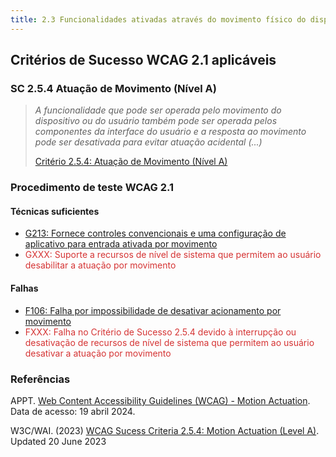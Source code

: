 ```yaml
---
title: 2.3 Funcionalidades ativadas através do movimento físico do dispositivo podem ser operadas através de componentes de interface
---
```


## Critérios de Sucesso WCAG 2.1 aplicáveis

### SC 2.5.4 Atuação de Movimento (Nível A)
>
> *A funcionalidade que pode ser operada pelo movimento do dispositivo ou do usuário também pode ser operada pelos componentes da interface do usuário e a resposta ao movimento pode ser desativada para evitar atuação acidental (...)*
>
> [Critério 2.5.4: Atuação de Movimento (Nível A)](https://www.w3.org/WAI/WCAG21/Understanding/motion-actuation)


### Procedimento de teste WCAG 2.1

#### Técnicas suficientes
- [G213: Fornece controles convencionais e uma configuração de aplicativo para entrada ativada por movimento](/tecnicas-procedimentos-de-teste/G213.md)
- <font color="D53434"> GXXX: Suporte a recursos de nível de sistema que permitem ao usuário desabilitar a atuação por movimento</font>

#### Falhas
- [F106: Falha por impossibilidade de desativar acionamento por movimento](/falhas/F106.md)
- <font color="D53434">FXXX: Falha no Critério de Sucesso 2.5.4 devido à interrupção ou desativação de recursos de nível de sistema que permitem ao usuário desativar a atuação por movimento</font>

### Referências

APPT. [ Web Content Accessibility Guidelines (WCAG) - Motion Actuation](https://appt.org/en/guidelines/wcag/success-criterion-2-5-4). Data de acesso: 19 abril 2024.

W3C/WAI. (2023) [WCAG Sucess Criteria 2.5.4: Motion Actuation (Level A)](https://www.w3.org/WAI/WCAG21/Understanding/motion-actuation). Updated 20 June 2023
